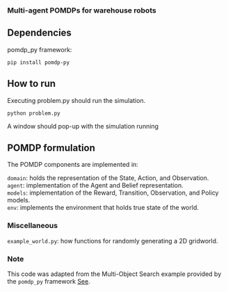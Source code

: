 ### Multi-agent POMDPs for warehouse robots

## Dependencies
pomdp_py framework:
```
pip install pomdp-py
```

## How to run
Executing problem.py should run the simulation.
```
python problem.py
```
A window should pop-up with the simulation running

## POMDP formulation
The POMDP components are implemented in:

```domain```: holds the representation of the State, Action, and Observation.\
```agent```: implementation of the Agent and Belief representation.\
```models```: implementation of the Reward, Transition, Observation, and Policy models.\
```env```: implements the environment that holds true state of the world.

### Miscellaneous
```example_world.py```: how functions for randomly generating a 2D gridworld.

### Note
This code was adapted from the Multi-Object Search example provided by the ```pomdp_py``` framework [See](https://h2r.github.io/pomdp-py/html/examples.mos.html). 
